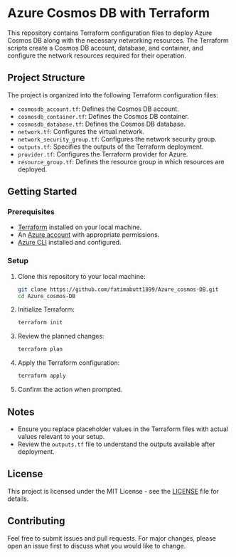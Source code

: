 # Azure Cosmos DB with Terraform

This repository contains Terraform configuration files to deploy Azure Cosmos DB along with the necessary networking resources. The Terraform scripts create a Cosmos DB account, database, and container, and configure the network resources required for their operation.

## Project Structure

The project is organized into the following Terraform configuration files:

- `cosmosdb_account.tf`: Defines the Cosmos DB account.
- `cosmosdb_container.tf`: Defines the Cosmos DB container.
- `cosmosdb_database.tf`: Defines the Cosmos DB database.
- `network.tf`: Configures the virtual network.
- `network_security_group.tf`: Configures the network security group.
- `outputs.tf`: Specifies the outputs of the Terraform deployment.
- `provider.tf`: Configures the Terraform provider for Azure.
- `resource_group.tf`: Defines the resource group in which resources are deployed.

## Getting Started

### Prerequisites

- [Terraform](https://www.terraform.io/downloads) installed on your local machine.
- An [Azure account](https://azure.microsoft.com/en-us/free/) with appropriate permissions.
- [Azure CLI](https://docs.microsoft.com/en-us/cli/azure/install-azure-cli) installed and configured.

### Setup

1. Clone this repository to your local machine:

    ```sh
    git clone https://github.com/fatimabutt1899/Azure_cosmos-DB.git
    cd Azure_cosmos-DB
    ```

2. Initialize Terraform:

    ```sh
    terraform init
    ```

3. Review the planned changes:

    ```sh
    terraform plan
    ```

4. Apply the Terraform configuration:

    ```sh
    terraform apply
    ```

5. Confirm the action when prompted.

## Notes

- Ensure you replace placeholder values in the Terraform files with actual values relevant to your setup.
- Review the `outputs.tf` file to understand the outputs available after deployment.

## License

This project is licensed under the MIT License - see the [LICENSE](LICENSE) file for details.

## Contributing

Feel free to submit issues and pull requests. For major changes, please open an issue first to discuss what you would like to change.

